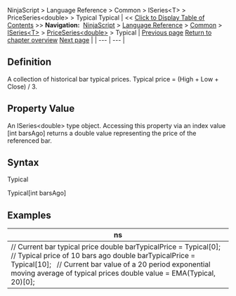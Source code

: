 ﻿
NinjaScript \> Language Reference \> Common \> ISeries\<T\> \> PriceSeries\<double\> \> Typical
Typical
| \<\< [Click to Display Table of Contents](typical.md) \>\> **Navigation:**     [NinjaScript](ninjascript-1.md) \> [Language Reference](language_reference_wip-1.md) \> [Common](common-1.md) \> [ISeries\<T\>](iseriest-1.md) \> [PriceSeries\<double\>](priceseries-1.md) \> Typical | [Previous page](opens-1.md) [Return to chapter overview](priceseries-1.md) [Next page](typicals-1.md) |
| --- | --- |
## Definition
A collection of historical bar typical prices. Typical price \= (High \+ Low \+ Close) / 3\.
 
## Property Value
An ISeries\<double\> type object. Accessing this property via an index value \[int barsAgo] returns a double value representing the price of the referenced bar.
 
## Syntax
Typical  

Typical\[int barsAgo]

## 
## Examples
| ns |
| --- |
| // Current bar typical price double barTypicalPrice \= Typical\[0];   // Typical price of 10 bars ago double barTypicalPrice \= Typical\[10];   // Current bar value of a 20 period exponential moving average of typical prices double value \= EMA(Typical, 20)\[0]; |
